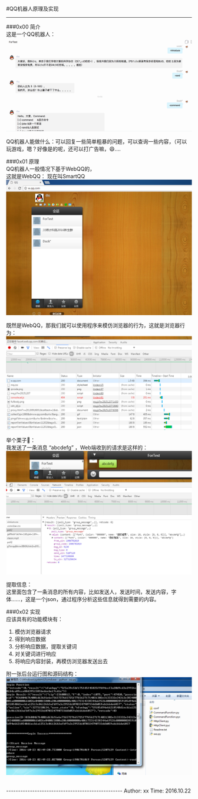#QQ机器人原理及实现  

------------------------------

###0x00 简介  
这是一个QQ机器人：  
<img src="Images\Image0.png" width="600">  

QQ机器人能做什么：可以回复一些简单粗暴的问题，可以查询一些内容，（可以玩游戏，嗯？好像是的呢，还可以打广告嘛，😄....


###0x01 原理  
QQ机器人一般情况下基于WebQQ的，  
这就是WebQQ： 现在叫SmartQQ  
<img src="Images\Image1.png" width="600">  


既然是WebQQ，那我们就可以使用程序来模仿浏览器的行为，这就是浏览器行为：  
<img src="Images\Image2.png" width="600">   



举个栗子🌰：  
我发送了一条消息 “abcdefg” ，Web端收到的请求是这样的：  
<img src="Images\Image3.png" width="600"> 

提取信息：  
这里面包含了一条消息的所有内容，比如发送人，发送时间，发送内容，字体......，这是一个json，通过程序分析这些信息就得到需要的内容。  



###0x02 实现  
应该具有的功能模块有：  
1. 模仿浏览器请求  
2. 得到响应数据  
3. 分析响应数据，提取关键词  
4. 对关键词进行响应  
5. 将响应内容封装，再模仿浏览器发送出去  


附一张后台运行图和源码结构：  
<img src="Images\Image4.png" width="600"> 

</br>
-------------------------------------------------  
Author: xx  
Time: 2016.10.22















